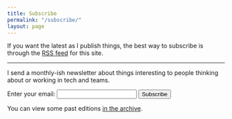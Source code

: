 ```yaml
---
title: Subscribe
permalink: "/subscribe/"
layout: page
---
```


If you want the latest as I publish things, the best way to subscribe is through the [RSS feed](/rss.xml) for this site.

----

I send a monthly-ish newsletter about things interesting to people thinking about or working in tech and teams.

<form
  action="https://buttondown.email/api/emails/embed-subscribe/andjosh"
  method="post"
  target="popupwindow"
  onsubmit="window.open('https://buttondown.email/andjosh', 'popupwindow')"
  class="embeddable-buttondown-form"
>
  <label for="bd-email">Enter your email:</label>
  <input type="email" name="email" id="bd-email">
  <input type="hidden" value="1" name="embed"/>
  <input type="submit" value="Subscribe" />
</form>

You can view some past editions <a href="https://buttondown.email/andjosh/archive">in the archive</a>.
